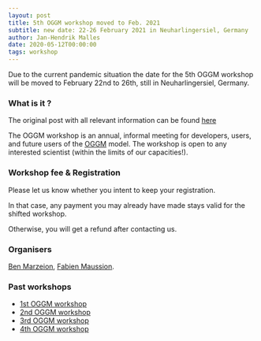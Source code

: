 ```yaml
---
layout: post
title: 5th OGGM workshop moved to Feb. 2021
subtitle: new date: 22-26 February 2021 in Neuharlingersiel, Germany
author: Jan-Hendrik Malles
date: 2020-05-12T00:00:00
tags: workshop
---
```


Due to the current pandemic situation the date for the 5th OGGM workshop will be moved to February 22nd to 26th, still in Neuharlingersiel, Germany.

### What is it ?

The original post with all relevant information can be found [here](https://oggm.org/2019/12/11/5th-workshop-announcement/)

The OGGM workshop is an annual, informal meeting for developers, users, and future users
of the [OGGM](http://docs.oggm.org) model. The workshop is open to any interested scientist
(within the limits of our capacities!).

### Workshop fee & Registration

Please let us know whether you intent to keep your registration.

In that case, any payment you may already have made stays valid for the shifted workshop.

Otherwise, you will get a refund after contacting us.

### Organisers

[Ben Marzeion](http://marzeion.info/), [Fabien Maussion](http://fabienmaussion.info/).

### Past workshops

- <u> <a href="{{ site.url }}/2016/02/11/1st-oggm-worshop-summary/"> 1st OGGM workshop </a> </u>
- <u> <a href="{{ site.url }}/2017/04/03/2nd-oggm-worshop-summary/"> 2nd OGGM workshop </a> </u>
- <u> <a href="{{ site.url }}/2018/06/29/3nd-oggm-worshop-summary/"> 3rd OGGM workshop </a> </u>
- <u> <a href="{{ site.url }}/2019/06/21/4st-oggm-worshop-summary/"> 4th OGGM workshop </a> </u>

